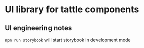 # UI library for tattle components

## UI engineering notes
`npm run storybook` will start storybook in development mode